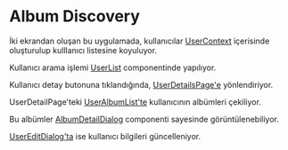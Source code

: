 # Album Discovery

İki ekrandan oluşan bu uygulamada, kullanıcılar [UserContext](https://github.com/fatihgoncagul/album_discovery/blob/main/src/context/UserContext.js) içerisinde oluşturulup kulllanıcı listesine koyuluyor.

Kullanıcı arama işlemi [UserList](https://github.com/fatihgoncagul/album_discovery/blob/main/src/components/UserList.jsx) componentinde yapılıyor.

Kullanıcı detay butonuna tıklandığında, [UserDetailsPage'e](https://github.com/fatihgoncagul/album_discovery/blob/main/src/pages/UserDetailPage.jsx) yönlendiriyor.

UserDetailPage'teki [UserAlbumList'te](https://github.com/fatihgoncagul/album_discovery/blob/main/src/components/UserAlbumList.jsx) kullanıcının albümleri çekiliyor.

Bu albümler [AlbumDetailDialog](https://github.com/fatihgoncagul/album_discovery/blob/main/src/components/AlbumDetailDialog.jsx) componenti sayesinde görüntülenebiliyor.

[UserEditDialog'ta](https://github.com/fatihgoncagul/album_discovery/blob/main/src/components/UserEditDialog.jsx) ise kullanıcı bilgileri güncelleniyor.



